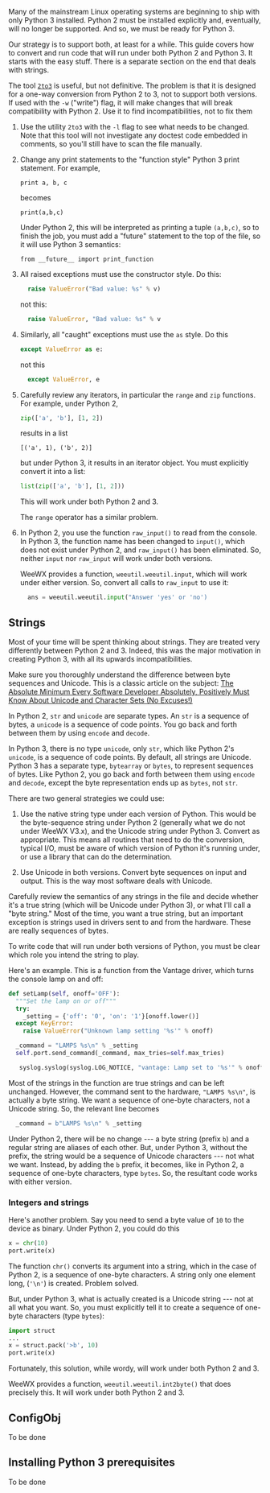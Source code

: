 Many of the mainstream Linux operating systems are beginning to ship with only Python 3 installed.
Python 2 must be installed explicitly and, eventually, will no longer be supported. And so, we must
be ready for Python 3.

Our strategy is to support both, at least for a while. This guide covers how to convert and run
code that will run under both Python 2 and Python 3. It starts with the easy stuff. There is a separate
section on the end that deals with strings.

The tool [`2to3`](https://docs.python.org/2/library/2to3.html) is useful, but not definitive. 
The problem is that it is designed for a one-way conversion from Python 2 to 3, not to support 
both versions. If used with the `-w` ("write") flag, it will make changes that will break compatibility with Python 2.  Use it to find incompatibilities, not to fix them

1. Use the utility `2to3` with the `-l` flag to see what needs to be changed. Note that this tool will
not investigate any doctest code embedded in comments, so you'll still have to scan the file manually.

2. Change any print statements to the "function style" Python 3 print statement. For example,

       print a, b, c

   becomes

       print(a,b,c)

   Under Python 2, this will be interpreted as printing a tuple `(a,b,c)`, so to finish the job, you must add a "future" statement to the top of the file, so it will use Python 3 semantics:

       from __future__ import print_function

3. All raised exceptions must use the constructor style. Do this:

   ```python
     raise ValueError("Bad value: %s" % v)
   ```
   not this:
   ```python
     raise ValueError, "Bad value: %s" % v
   ```

4. Similarly, all "caught" exceptions must use the `as` style. Do this

   ```python
   except ValueError as e:
   ```

   not this

   ```python
     except ValueError, e
   ```
5. Carefully review any iterators, in particular the `range` and `zip` functions. For example, under Python 2,

   ```python
   zip(['a', 'b'], [1, 2])
   ```

   results in a list

   ```
   [('a', 1), ('b', 2)]
   ```

   but under Python 3, it results in an iterator object. You must explicitly convert it into a list:

   ```python
   list(zip(['a', 'b'], [1, 2]))
   ```
   This will work under both Python 2 and 3. 

   The `range` operator has a similar problem.

6. In Python 2, you use the function `raw_input()` to read from the console. In Python 3, the function
name has been changed to `input()`, which does not exist under Python 2, and `raw_input()` has been
eliminated. So, neither `input` nor `raw_input` will work under both versions.

   WeeWX provides a function, `weeutil.weeutil.input`, which will work under either version. So, convert all
calls to `raw_input` to use it:

   ```python
     ans = weeutil.weeutil.input("Answer 'yes' or 'no')
   ```

## Strings
Most of your time will be spent thinking about strings. They are treated very differently between
Python 2 and 3. Indeed, this was the major motivation in creating Python 3, with all its upwards
incompatibilities. 

Make sure you thoroughly understand the difference between byte sequences and Unicode. This is a classic
article on the subject: [The Absolute Minimum Every Software Developer Absolutely, Positively Must Know About Unicode and Character Sets (No Excuses!)](https://www.joelonsoftware.com/2003/10/08/the-absolute-minimum-every-software-developer-absolutely-positively-must-know-about-unicode-and-character-sets-no-excuses/)

In Python 2, `str` and `unicode` are separate types. An `str` is a sequence of bytes, a `unicode` is a sequence of code points. You go back and forth between them by using `encode` and `decode`.

In Python 3, there is no type `unicode`, only `str`, which like Python 2's `unicode`, is a sequence of code points. By default, all strings are Unicode. Python 3 has a separate type, `bytearray` or `bytes`, to represent sequences of bytes. Like Python 2, you go back and forth between them using `encode` and `decode`, except the byte representation ends up as `bytes`, not `str`.

There are two general strategies we could use:

1. Use the native string type under each version of Python. This would be the byte-sequence string under Python 2 (generally what we do not under WeeWX V3.x), and the Unicode string under Python 3. Convert as appropriate. This means all routines that need to do the conversion, typical I/O, must be aware of which version of Python it's running under, or use a library that can do the determination.

2. Use Unicode in both versions. Convert byte sequences on input and output. This is the way most software deals with Unicode.


Carefully review the semantics of any strings in the file and decide whether it's a true string (which will be Unicode under Python 3), or what I'll call a "byte string." Most of the time, you want a true string, but an important exception is strings used in drivers sent to and from the hardware. These are really sequences of bytes.

To write code that will run under both versions of Python, you must be clear which role you intend the string to play.

Here's an example. This is a function from the Vantage driver, which turns the console lamp on and off:

```python
def setLamp(self, onoff='OFF'):
  """Set the lamp on or off"""
  try:        
    _setting = {'off': '0', 'on': '1'}[onoff.lower()]
  except KeyError:
    raise ValueError("Unknown lamp setting '%s'" % onoff)

  _command = "LAMPS %s\n" % _setting
  self.port.send_command(_command, max_tries=self.max_tries)

   syslog.syslog(syslog.LOG_NOTICE, "vantage: Lamp set to '%s'" % onoff)
```       
Most of the strings in the function are true strings and can be left unchanged. However, the command sent
to the hardware, `"LAMPS %s\n"`, is actually a byte string. We want a sequence of one-byte characters, not a Unicode string. So, the relevant line becomes

```python
  _command = b"LAMPS %s\n" % _setting
```

Under Python 2, there will be no change --- a byte string (prefix `b`) and a regular string are aliases of
each other. But, under Python 3, without the prefix, the string would be a sequence of Unicode characters --- not what we want. Instead, by adding the `b` prefix, it becomes, like in Python 2, a sequence of one-byte characters, type `bytes`. So, the resultant code works with either version.

### Integers and strings
Here's another problem. Say you need to send a byte value of `10` to the device as binary. Under Python 2, you could do this

```python
x = chr(10)
port.write(x)
```

The function `chr()` converts its argument into a string, which in the case of Python 2, is a sequence of one-byte characters. A string only one element long, (`'\n'`) is created. Problem solved. 

But, under Python 3, what is actually created is a Unicode string --- not at all what you want. So, you must explicitly tell it to create a sequence of one-byte characters (type `bytes`):

```python
import struct
...
x = struct.pack('>b', 10)
port.write(x)
```

Fortunately, this solution, while wordy, will work under both Python 2 and 3. 

WeeWX provides a function, `weeutil.weeutil.int2byte()` that does precisely this. It will work under both Python 2 and 3.

## ConfigObj
To be done

## Installing Python 3 prerequisites
To be done